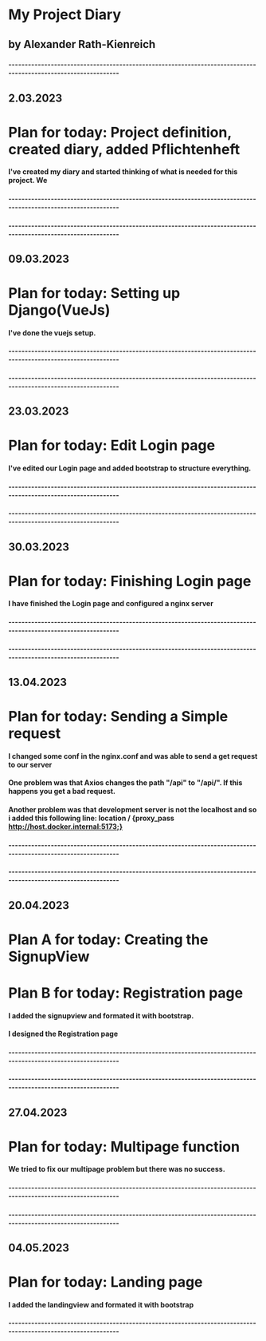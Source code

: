 # My Project Diary
## by Alexander Rath-Kienreich

#### --------------------------------------------------------------------------------------------------------------

## 2.03.2023
# Plan for today:   Project definition, created diary, added Pflichtenheft

#### I've created my diary and started thinking of what is needed for this project. We 
#### --------------------------------------------------------------------------------------------------------------
#### --------------------------------------------------------------------------------------------------------------

## 09.03.2023
# Plan for today:   Setting up Django(VueJs)

#### I've done the vuejs setup.
#### --------------------------------------------------------------------------------------------------------------
#### --------------------------------------------------------------------------------------------------------------

## 23.03.2023
# Plan for today:   Edit Login page

#### I've edited our Login page and added bootstrap to structure everything.
#### --------------------------------------------------------------------------------------------------------------
#### --------------------------------------------------------------------------------------------------------------

## 30.03.2023
# Plan for today:   Finishing Login page

####  I have finished the Login page and configured a nginx server
#### --------------------------------------------------------------------------------------------------------------
#### --------------------------------------------------------------------------------------------------------------

## 13.04.2023
# Plan for today:   Sending a Simple request

####  I changed some conf in the nginx.conf and was able to send a get request to our server
####  One problem was that Axios changes the path "/api" to "/api/". If this happens you get a bad request.
####  Another problem was that development server is not the localhost and so i added this following line: location / {proxy_pass http://host.docker.internal:5173;}
#### --------------------------------------------------------------------------------------------------------------
#### --------------------------------------------------------------------------------------------------------------

## 20.04.2023
# Plan A for today:   Creating the SignupView
# Plan B for today:   Registration page

####  I added the signupview and formated it with bootstrap.
####  I designed the Registration page
#### --------------------------------------------------------------------------------------------------------------
#### --------------------------------------------------------------------------------------------------------------

## 27.04.2023
# Plan for today:   Multipage function

####  We tried to fix our multipage problem but there was no success.
#### --------------------------------------------------------------------------------------------------------------
#### --------------------------------------------------------------------------------------------------------------

## 04.05.2023
# Plan for today:   Landing page

####  I added the landingview and formated it with bootstrap
#### --------------------------------------------------------------------------------------------------------------

